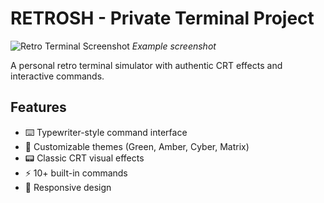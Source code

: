 # RETROSH - Private Terminal Project

![Retro Terminal Screenshot](/screenshot.png) *Example screenshot*

A personal retro terminal simulator with authentic CRT effects and interactive commands.

## Features
- ⌨️ Typewriter-style command interface
- 🌈 Customizable themes (Green, Amber, Cyber, Matrix)
- 📟 Classic CRT visual effects
- ⚡ 10+ built-in commands
- 📱 Responsive design